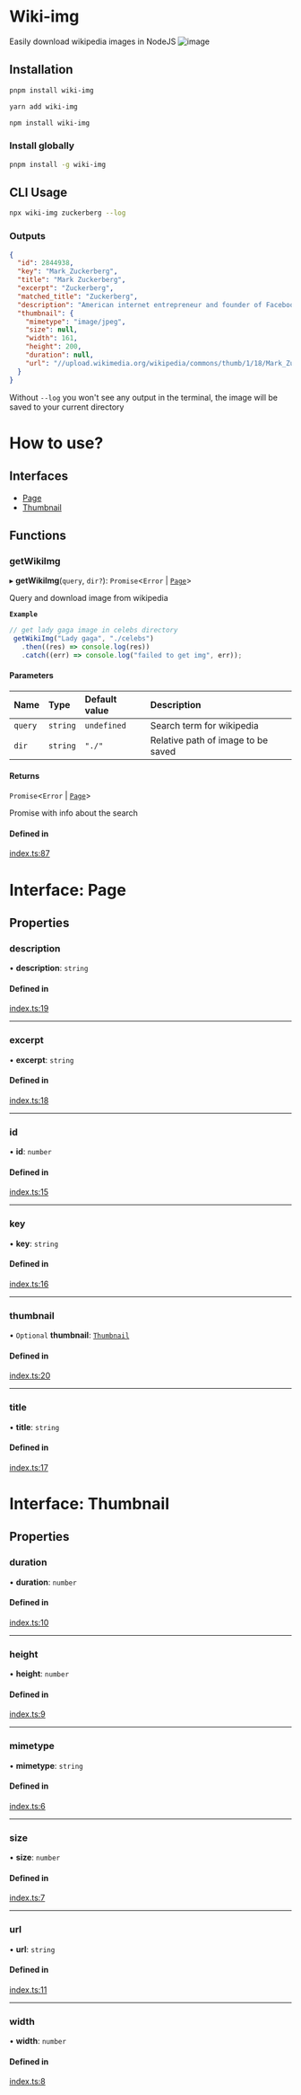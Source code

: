 # Wiki-img

Easily download wikipedia images in NodeJS
![image](https://user-images.githubusercontent.com/23727670/188309888-5d9c4da1-5a2c-496e-b34e-a805b2c8b347.png)


## Installation

```sh
pnpm install wiki-img
```

```sh
yarn add wiki-img
```

```sh
npm install wiki-img
```

### Install globally

```sh
pnpm install -g wiki-img
```

## CLI Usage

```sh
npx wiki-img zuckerberg --log
```

### Outputs

```json
{
  "id": 2844938,
  "key": "Mark_Zuckerberg",
  "title": "Mark Zuckerberg",
  "excerpt": "Zuckerberg",
  "matched_title": "Zuckerberg",
  "description": "American internet entrepreneur and founder of Facebook",
  "thumbnail": {
    "mimetype": "image/jpeg",
    "size": null,
    "width": 161,
    "height": 200,
    "duration": null,
    "url": "//upload.wikimedia.org/wikipedia/commons/thumb/1/18/Mark_Zuckerberg_F8_2019_Keynote_%2832830578717%29_%28cropped%29.jpg/161px-Mark_Zuckerberg_F8_2019_Keynote_%2832830578717%29_%28cropped%29.jpg"
  }
}
```

Without `--log` you won't see any output in the terminal, the image will be
saved to your current directory

# How to use?

## Interfaces

- [Page](#generatedinterfacespagemd)
- [Thumbnail](#generatedinterfacesthumbnailmd)

## Functions

### getWikiImg

▸ **getWikiImg**(`query`, `dir?`): `Promise`<`Error` \| [`Page`](#generatedinterfacespagemd)\>

Query and download image from wikipedia

**`Example`**

```ts
// get lady gaga image in celebs directory
 getWikiImg("Lady gaga", "./celebs")
   .then((res) => console.log(res))
   .catch((err) => console.log("failed to get img", err));
```

#### Parameters

| Name | Type | Default value | Description |
| :------ | :------ | :------ | :------ |
| `query` | `string` | `undefined` | Search term for wikipedia |
| `dir` | `string` | `"./"` | Relative path of image to be saved |

#### Returns

`Promise`<`Error` \| [`Page`](#generatedinterfacespagemd)\>

Promise with info about the search

#### Defined in

[index.ts:87](https://github.com/ShivamJoker/Wiki-Img/blob/51a69bc/src/index.ts#L87)

# Interface: Page

## Properties

### description

• **description**: `string`

#### Defined in

[index.ts:19](https://github.com/ShivamJoker/Wiki-Img/blob/51a69bc/src/index.ts#L19)

___

### excerpt

• **excerpt**: `string`

#### Defined in

[index.ts:18](https://github.com/ShivamJoker/Wiki-Img/blob/51a69bc/src/index.ts#L18)

___

### id

• **id**: `number`

#### Defined in

[index.ts:15](https://github.com/ShivamJoker/Wiki-Img/blob/51a69bc/src/index.ts#L15)

___

### key

• **key**: `string`

#### Defined in

[index.ts:16](https://github.com/ShivamJoker/Wiki-Img/blob/51a69bc/src/index.ts#L16)

___

### thumbnail

• `Optional` **thumbnail**: [`Thumbnail`](#generatedinterfacesthumbnailmd)

#### Defined in

[index.ts:20](https://github.com/ShivamJoker/Wiki-Img/blob/51a69bc/src/index.ts#L20)

___

### title

• **title**: `string`

#### Defined in

[index.ts:17](https://github.com/ShivamJoker/Wiki-Img/blob/51a69bc/src/index.ts#L17)

# Interface: Thumbnail

## Properties

### duration

• **duration**: `number`

#### Defined in

[index.ts:10](https://github.com/ShivamJoker/Wiki-Img/blob/51a69bc/src/index.ts#L10)

___

### height

• **height**: `number`

#### Defined in

[index.ts:9](https://github.com/ShivamJoker/Wiki-Img/blob/51a69bc/src/index.ts#L9)

___

### mimetype

• **mimetype**: `string`

#### Defined in

[index.ts:6](https://github.com/ShivamJoker/Wiki-Img/blob/51a69bc/src/index.ts#L6)

___

### size

• **size**: `number`

#### Defined in

[index.ts:7](https://github.com/ShivamJoker/Wiki-Img/blob/51a69bc/src/index.ts#L7)

___

### url

• **url**: `string`

#### Defined in

[index.ts:11](https://github.com/ShivamJoker/Wiki-Img/blob/51a69bc/src/index.ts#L11)

___

### width

• **width**: `number`

#### Defined in

[index.ts:8](https://github.com/ShivamJoker/Wiki-Img/blob/51a69bc/src/index.ts#L8)
